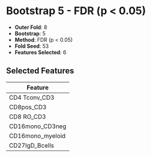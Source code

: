 # Bootstrap 5 - FDR (p < 0.05)

- **Outer Fold**: 8
- **Bootstrap**: 5
- **Method**: FDR (p < 0.05)
- **Fold Seed**: 53
- **Features Selected**: 6

## Selected Features

| Feature |
|---------|
| CD4 Tconv_CD3 |
| CD8pos_CD3 |
| CD8 RO_CD3 |
| CD16mono_CD3neg |
| CD16mono_myeloid |
| CD27IgD_Bcells |
